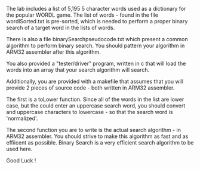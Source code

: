 <!-- COSC2425 : Lab12 - Array Searching

For this - the FINAL lab - you will be building a array search application. one of the most important and time consuming operations computer perform are searches. So, this is a very important topic to study. 

For this application, we will be writing a binary search algorithm - that is faster and more effiicent than what your compiler will produce. In other words, we will be writing an optimized assembler search function - one that will improve upon the assembler code that a c compiler would produce.

We'll accomplish this by doing most of the search/selection code on the CPU, thus avoiding thousands of trips up and down the address / data busses. In other words, our code well be better than c compiler produced code.  

Specifically: -->

The lab includes a list of 5,195 5 character words used as a dictionary for the popular WORDL game. The list of words - found in the file wordlSorted.txt is pre-sorted, which is needed to perform a proper binary search of a target word in the lists of words.

There is also a file binarySearchpseudocode.txt which present a common algorithm to perform binary search. You should pattern your algorithm in ARM32 assembler after this algorithm.

You also provided a "tester/driver" program, written in c that will load the words into an array that your search algorithm will search.

Additionally, you are provided with a makefile that assumes that you will provide 2 pieces of source code - both written in ARM32 assembler. 

The first is a toLower function. Since all of the words in the list are lower case, but the could enter an uppercase search word, you should convert and uppercase characters to lowercase - so that the search word is 'normalized'.

The second function you are to write is the actual search algorithm - in ARM32 assembler. You should strive to make this algorithm as fast and as effiicent as possible. Binary Search is a very efficient search algorithm to be used here.

Good Luck !
